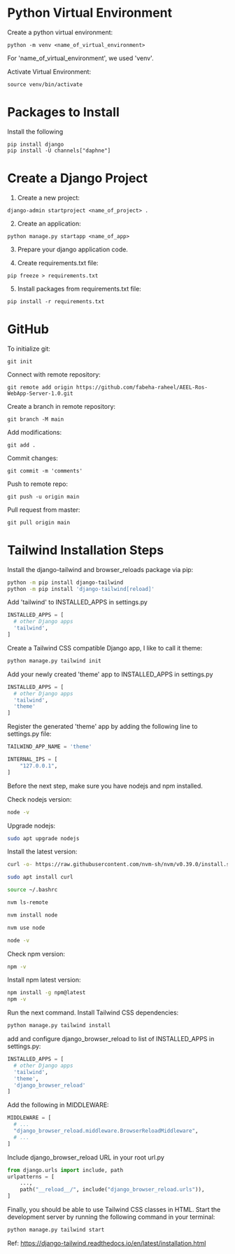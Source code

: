 # Python Virtual Environment

Create a python virtual environment:
```shell
python -m venv <name_of_virtual_environment>
```
For 'name_of_virtual_environment', we used 'venv'.

Activate Virtual Environment:
```shell
source venv/bin/activate
```

# Packages to Install

Install the following
```shell
pip install django
pip install -U channels["daphne"]
```

# Create a Django Project

1. Create a new project:
```shell
django-admin startproject <name_of_project> .
```
2. Create an application:
```shell
python manage.py startapp <name_of_app>
```

3. Prepare your django application code.

4. Create requirements.txt file:
```shell
pip freeze > requirements.txt
```
5. Install packages from requirements.txt file:
```shell
pip install -r requirements.txt
```

# GitHub

To initialize git:
```shell
git init
```

Connect with remote repository:
```shell
git remote add origin https://github.com/fabeha-raheel/AEEL-Ros-WebApp-Server-1.0.git
```

Create a branch in remote repository:
```shell
git branch -M main
```
Add modifications:
```shell
git add .
```
Commit changes:
```shell
git commit -m 'comments'
```

Push to remote repo:
```shell
git push -u origin main
```
Pull request from master:
```shell
git pull origin main
```

# Tailwind Installation Steps

Install the django-tailwind and browser_reloads package via pip:
```bash
python -m pip install django-tailwind
python -m pip install 'django-tailwind[reload]'
```

Add 'tailwind' to INSTALLED_APPS in settings.py
```python
INSTALLED_APPS = [
  # other Django apps
  'tailwind',
]
```

Create a Tailwind CSS compatible Django app, I like to call it theme:
```bash
python manage.py tailwind init
```

Add your newly created 'theme' app to INSTALLED_APPS in settings.py
```python
INSTALLED_APPS = [
  # other Django apps
  'tailwind',
  'theme'
]
```
Register the generated 'theme' app by adding the following line to settings.py file:
```python
TAILWIND_APP_NAME = 'theme'

INTERNAL_IPS = [
    "127.0.0.1",
]
```

Before the next step, make sure you have nodejs and npm installed.

Check nodejs version:
```bash
node -v
```
Upgrade nodejs:
```bash
sudo apt upgrade nodejs
```
Install the latest version:
```bash
curl -o- https://raw.githubusercontent.com/nvm-sh/nvm/v0.39.0/install.sh | bash

sudo apt install curl

source ~/.bashrc

nvm ls-remote

nvm install node

nvm use node

node -v
```

Check npm version:
```bash
npm -v
```
Install npm latest version:
```bash
npm install -g npm@latest
npm -v
```

Run the next command. Install Tailwind CSS dependencies:
```bash
python manage.py tailwind install
```

add and configure django_browser_reload to list of INSTALLED_APPS in settings.py:
```python
INSTALLED_APPS = [
  # other Django apps
  'tailwind',
  'theme',
  'django_browser_reload'
]
```
Add the following in MIDDLEWARE:
```python
MIDDLEWARE = [
  # ...
  "django_browser_reload.middleware.BrowserReloadMiddleware",
  # ...
]
```

Include django_browser_reload URL in your root url.py
```python
from django.urls import include, path
urlpatterns = [
    ...,
    path("__reload__/", include("django_browser_reload.urls")),
]
```

Finally, you should be able to use Tailwind CSS classes in HTML. Start the development server by running the following command in your terminal:
```bash
python manage.py tailwind start
```

Ref: https://django-tailwind.readthedocs.io/en/latest/installation.html

